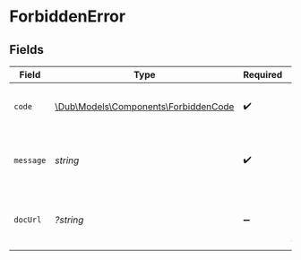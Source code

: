 # ForbiddenError


## Fields

| Field                                                                            | Type                                                                             | Required                                                                         | Description                                                                      | Example                                                                          |
| -------------------------------------------------------------------------------- | -------------------------------------------------------------------------------- | -------------------------------------------------------------------------------- | -------------------------------------------------------------------------------- | -------------------------------------------------------------------------------- |
| `code`                                                                           | [\Dub\Models\Components\ForbiddenCode](../../Models/Components/ForbiddenCode.md) | :heavy_check_mark:                                                               | A short code indicating the error code returned.                                 | forbidden                                                                        |
| `message`                                                                        | *string*                                                                         | :heavy_check_mark:                                                               | A human readable explanation of what went wrong.                                 | The requested resource was not found.                                            |
| `docUrl`                                                                         | *?string*                                                                        | :heavy_minus_sign:                                                               | A link to our documentation with more details about this error code              | https://dub.co/docs/api-reference/errors#forbidden                               |
